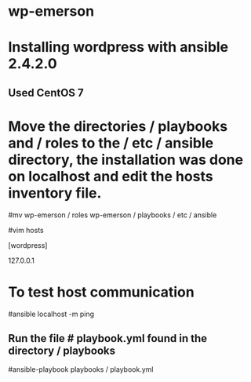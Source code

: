 # wp-emerson

# Installing wordpress with ansible 2.4.2.0

## Used CentOS 7 ##

# Move the directories / playbooks and / roles to the / etc / ansible directory, the installation was done on localhost and edit the hosts inventory file.

#mv wp-emerson / roles wp-emerson / playbooks / etc / ansible

#vim hosts

[wordpress]

127.0.0.1

# To test host communication

#ansible localhost -m ping

## Run the file # playbook.yml found in the directory / playbooks

#ansible-playbook playbooks / playbook.yml
